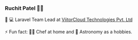 ### Ruchit Patel 👨‍🚀

🔭 💻 Laravel Team Lead at [ViitorCloud Technologies Pvt. Ltd](https://viitor.cloud)

⚡ Fun fact: 👨‍🍳 Chef at home and 🔭 Astronomy as a hobbies.



<!--
**ruchit288/ruchit288** is a ✨ _special_ ✨ repository because its `README.md` (this file) appears on your GitHub profile.

Here are some ideas to get you started:

- 🔭 I’m currently working on ...
- 🌱 I’m currently learning ...
- 👯 I’m looking to collaborate on ...
- 🤔 I’m looking for help with ...
- 💬 Ask me about ...
- 📫 How to reach me: ...
- 😄 Pronouns: ...
- ⚡ Fun fact: ...
-->
